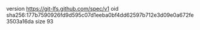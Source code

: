 version https://git-lfs.github.com/spec/v1
oid sha256:177b7590926fd9d595c07d1eeba0bf4dd62597b712e3d09e0a672fe3503a16da
size 93
